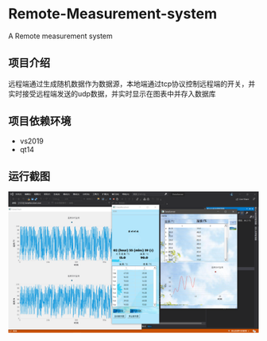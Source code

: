 # Remote-Measurement-system
A Remote measurement system

## 项目介绍
远程端通过生成随机数据作为数据源，本地端通过tcp协议控制远程端的开关，并实时接受远程端发送的udp数据，并实时显示在图表中并存入数据库

## 项目依赖环境
* vs2019
* qt14

## 运行截图
![run](/DataReceiver/image/show.png)
